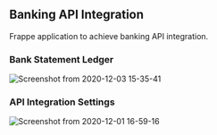 ## Banking API Integration
Frappe application to achieve banking API integration.
 
### Bank Statement Ledger

![Screenshot from 2020-12-03 15-35-41](https://user-images.githubusercontent.com/36359901/100995062-47fed800-357d-11eb-8adc-d65afd54724e.png)

### API Integration Settings

![Screenshot from 2020-12-01 16-59-16](https://user-images.githubusercontent.com/36359901/100735081-a0579d80-33f6-11eb-8656-e2e8adc6b8ad.png)

